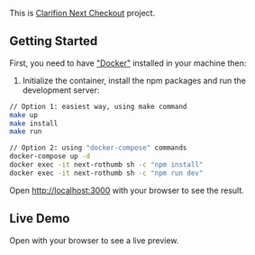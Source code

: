 This is [Clarifion Next Checkout]() project.

## Getting Started

First, you need to have ["Docker"](https://www.docker.com/) installed in your machine
then:

1. Initialize the container, install the npm packages and run the development server:

```bash
// Option 1: easiest way, using make command
make up
make install
make run

// Option 2: using "docker-compose" commands
docker-compose up -d
docker exec -it next-rothumb sh -c "npm install"
docker exec -it next-rothumb sh -c "npm run dev"
```

Open [http://localhost:3000](http://localhost:3000) with your browser to see the result.

## Live Demo

Open []() with your browser to see a live preview.
